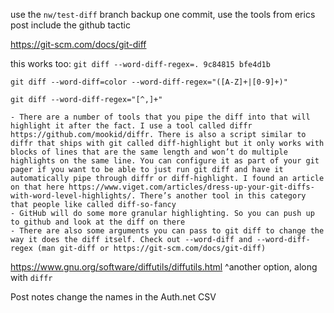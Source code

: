 use the `nw/test-diff` branch
backup one commit, use the tools from erics post
include the github tactic

https://git-scm.com/docs/git-diff

this works too: `git diff --word-diff-regex=. 9c84815 bfe4d1b`

`git diff --word-diff=color --word-diff-regex="([A-Z]+|[0-9]+)"`

`git diff --word-diff-regex="[^,]+"`

```
- There are a number of tools that you pipe the diff into that will highlight it after the fact. I use a tool called diffr https://github.com/mookid/diffr. There is also a script similar to diffr that ships with git called diff-highlight but it only works with blocks of lines that are the same length and won’t do multiple highlights on the same line. You can configure it as part of your git pager if you want to be able to just run git diff and have it automatically pipe through diffr or diff-highlight. I found an article on that here https://www.viget.com/articles/dress-up-your-git-diffs-with-word-level-highlights/. There’s another tool in this category that people like called diff-so-fancy
- GitHub will do some more granular highlighting. So you can push up to github and look at the diff on there
- There are also some arguments you can pass to git diff to change the way it does the diff itself. Check out --word-diff and --word-diff-regex (man git-diff or https://git-scm.com/docs/git-diff)
```

https://www.gnu.org/software/diffutils/diffutils.html
^another option, along with `diffr`



Post notes
change the names in the Auth.net CSV

